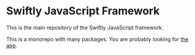 # Swiftly JavaScript Framework

This is the main repository of the Swiftly JavaScript framework.

This is a monorepo with many packages. You are probably looking for [the
app][app].

[app]: https://github.com/samvv/swiftly/tree/main/packages/app
